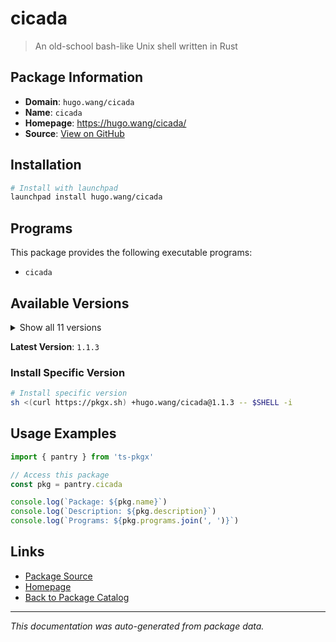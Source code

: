 # cicada

> An old-school bash-like Unix shell written in Rust

## Package Information

- **Domain**: `hugo.wang/cicada`
- **Name**: `cicada`
- **Homepage**: https://hugo.wang/cicada/
- **Source**: [View on GitHub](https://github.com/pkgxdev/pantry/tree/main/projects/hugo.wang/cicada/package.yml)

## Installation

```bash
# Install with launchpad
launchpad install hugo.wang/cicada
```

## Programs

This package provides the following executable programs:

- `cicada`

## Available Versions

<details>
<summary>Show all 11 versions</summary>

- `1.1.3`, `1.1.2`, `1.1.1`, `1.0.3`, `1.0.2`
- `1.0.1`, `1.0.0`, `0.9.41`, `0.9.40`, `0.9.39`
- `0.9.38`

</details>

**Latest Version**: `1.1.3`

### Install Specific Version

```bash
# Install specific version
sh <(curl https://pkgx.sh) +hugo.wang/cicada@1.1.3 -- $SHELL -i
```

## Usage Examples

```typescript
import { pantry } from 'ts-pkgx'

// Access this package
const pkg = pantry.cicada

console.log(`Package: ${pkg.name}`)
console.log(`Description: ${pkg.description}`)
console.log(`Programs: ${pkg.programs.join(', ')}`)
```

## Links

- [Package Source](https://github.com/pkgxdev/pantry/tree/main/projects/hugo.wang/cicada/package.yml)
- [Homepage](https://hugo.wang/cicada/)
- [Back to Package Catalog](../../../package-catalog.md)

---

*This documentation was auto-generated from package data.*
